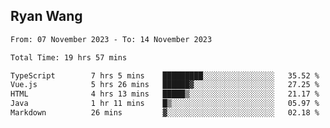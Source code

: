 ## Ryan Wang

<!--START_SECTION:waka-->

```txt
From: 07 November 2023 - To: 14 November 2023

Total Time: 19 hrs 57 mins

TypeScript        7 hrs 5 mins    █████████░░░░░░░░░░░░░░░░   35.52 %
Vue.js            5 hrs 26 mins   ██████▓░░░░░░░░░░░░░░░░░░   27.25 %
HTML              4 hrs 13 mins   █████▒░░░░░░░░░░░░░░░░░░░   21.17 %
Java              1 hr 11 mins    █▒░░░░░░░░░░░░░░░░░░░░░░░   05.97 %
Markdown          26 mins         ▓░░░░░░░░░░░░░░░░░░░░░░░░   02.18 %
```

<!--END_SECTION:waka-->
